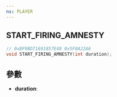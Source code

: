 ```yaml
---
ns: PLAYER
---
```

## START_FIRING_AMNESTY

```c
// 0xBF9BD71691857E48 0x5F8A22A6
void START_FIRING_AMNESTY(int duration);
```


## 參數
* **duration**: 

